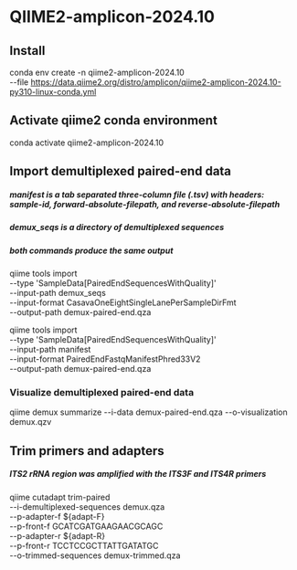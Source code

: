 # QIIME2-amplicon-2024.10

## Install
conda env create -n qiime2-amplicon-2024.10 \
  --file https://data.qiime2.org/distro/amplicon/qiime2-amplicon-2024.10-py310-linux-conda.yml

## Activate qiime2 conda environment
conda activate qiime2-amplicon-2024.10

## Import demultiplexed paired-end data
##### manifest is a tab separated three-column file (.tsv) with headers: sample-id, forward-absolute-filepath, and reverse-absolute-filepath
##### demux_seqs is a directory of demultiplexed sequences
##### both commands produce the same output
qiime tools import \
  --type 'SampleData[PairedEndSequencesWithQuality]' \
  --input-path  demux_seqs \
  --input-format CasavaOneEightSingleLanePerSampleDirFmt \
  --output-path demux-paired-end.qza

qiime tools import \
  --type 'SampleData[PairedEndSequencesWithQuality]' \
  --input-path manifest \
  --input-format PairedEndFastqManifestPhred33V2 \
  --output-path demux-paired-end.qza 
  
### Visualize demultiplexed paired-end data
  qiime demux summarize --i-data demux-paired-end.qza --o-visualization demux.qzv

## Trim primers and adapters
##### ITS2 rRNA region was amplified with the ITS3F and ITS4R primers
  qiime cutadapt trim-paired \
  --i-demultiplexed-sequences demux.qza \
  --p-adapter-f ${adapt-F} \
  --p-front-f GCATCGATGAAGAACGCAGC \
  --p-adapter-r ${adapt-R} \
  --p-front-r TCCTCCGCTTATTGATATGC \
  --o-trimmed-sequences demux-trimmed.qza
